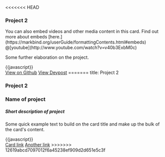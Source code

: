 <<<<<<< HEAD
<div class="card mb-3">
  <h3 class="card-header">Project 2</h3>
  <div class="card-body">
    <md>You can also embed videos and other media content in this card. Find out more about embeds [here.](https://markbind.org/userGuide/formattingContents.html#embeds)</md>
  </div>
  <markdown>@[youtube](http://www.youtube.com/watch?v=v40b3ExbM0c)</markdown>
  <div class="card-body">
    <p class="card-text">Some further elaboration on the project.</p>
    {{javascript}}
  </div>
  <div class="card-body">
    <a href="#" class="btn btn-primary">View on Github</a>
    <a href="#" class="btn btn-primary">View Devpost</a>
=======
<frontmatter>
  title: Project 2
</frontmatter>

<br>

### Project 2

<div class="card mb-3">
  <h3 class="card-header">Name of project</h3>
  <div class="card-body">
    <h5 class="card-title">Short description of project</h5>
  </div>
  <pic src="../contents/assests/MarkbindExample.png" width="500" alt="project-display"/>
  <div class="card-body">
    <p class="card-text">Some quick example text to build on the card title and make up the bulk of the card's content.</p>
    {{javascript}}
  </div>
  <div class="card-body">
    <a href="#" class="btn btn-primary">Card link</a>
    <a href="#" class="btn btn-primary">Another link</a>
>>>>>>> 12619abcd7097012f6a45238ef909d2d651e5c3f
  </div>
</div>